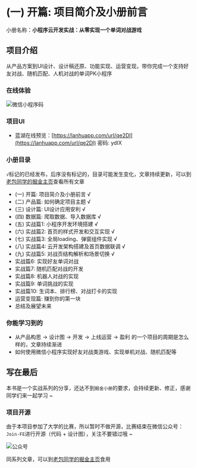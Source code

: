 # (一) 开篇: 项目简介及小册前言

小册名称：**小程序云开发实战：从零实现一个单词对战游戏**

## 项目介绍

从产品方案到UI设计、设计稿还原、功能实现、运营变现，带你完成一个支持好友对战、随机匹配、人机对战的单词PK小程序

### 在线体验

![微信小程序码](https://user-gold-cdn.xitu.io/2020/4/23/171a78a4d097a73d?w=344&h=344&f=jpeg&s=85158)

### 项目UI

- 蓝湖在线预览：[https://lanhuapp.com/url/qe2Dl](https://lanhuapp.com/url/qe2Dl) 密码: ydIX

### 小册目录

`√`标记的已经发布，后序没有标记的，目录可能发生变化，文章持续更新，可以到[老包同学的掘金主页](https://juejin.im/user/5ba9b5385188255c8e72807c)查看所有文章

- (一) 开篇: 项目简介及小册前言 √
- (二) 产品篇: 如何确定项目主题 √
- (三) 设计篇: UI设计应用安利 √
- (四) 数据篇: 爬取数据、导入数据库 √
- (五) 实战篇1: 小程序开发环境搭建 √
- (六) 实战篇2: 首页的样式开发和交互实现 √
- (七) 实战篇3: 全局loading、弹窗组件实现 √
- (八) 实战篇4: 云开发架构搭建及首页数据联调 √
- (九) 实战篇5: 对战页结构解析和场景切换 √
- 实战篇6: 实现好友单词对战
- 实战篇7: 随机匹配对战的开发
- 实战篇8: 机器人对战的实现
- 实战篇9: 单词挑战的实现
- 实战篇10: 生词本、排行榜、对战打卡的实现
- 运营变现篇: 赚到你的第一块
- 总结及展望未来

### 你能学习到的

- 从产品构思 -> 设计图 -> 开发 -> 上线运营 -> 盈利 的一个项目的周期是怎么样的，文章持续渐进
- 如何使用微信小程序实现好友对战类游戏、实现单机对战、随机匹配等

## 写在最后

本书是一个实战系列的分享，还达不到`掘金小册`的要求，会持续更新、修正，感谢同学们来一起学习 ~

### 项目开源

由于本项目参加了大学的比赛，所以暂时不做开源，比赛结束在微信公众号：`Join-FE`进行开源（代码 + 设计图），关注不要错过哦 ~

![公众号](https://user-gold-cdn.xitu.io/2020/4/23/171a79fe6374d154?w=900&h=500&f=png&s=103384)

同系列文章，可以到[老包同学的掘金主页](https://juejin.im/user/5ba9b5385188255c8e72807c)食用
